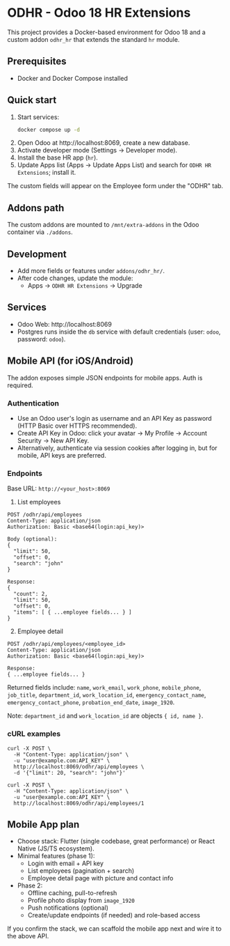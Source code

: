 # ODHR - Odoo 18 HR Extensions

This project provides a Docker-based environment for Odoo 18 and a custom addon `odhr_hr` that extends the standard `hr` module.

## Prerequisites
- Docker and Docker Compose installed

## Quick start
1. Start services:
   ```bash
   docker compose up -d
   ```
2. Open Odoo at http://localhost:8069, create a new database.
3. Activate developer mode (Settings → Developer mode).
4. Install the base HR app (`hr`).
5. Update Apps list (Apps → Update Apps List) and search for `ODHR HR Extensions`; install it.

The custom fields will appear on the Employee form under the "ODHR" tab.

## Addons path
The custom addons are mounted to `/mnt/extra-addons` in the Odoo container via `./addons`.

## Development
- Add more fields or features under `addons/odhr_hr/`.
- After code changes, update the module:
  - Apps → `ODHR HR Extensions` → Upgrade

## Services
- Odoo Web: http://localhost:8069
- Postgres runs inside the `db` service with default credentials (user: `odoo`, password: `odoo`).

## Mobile API (for iOS/Android)

The addon exposes simple JSON endpoints for mobile apps. Auth is required.

### Authentication
- Use an Odoo user's login as username and an API Key as password (HTTP Basic over HTTPS recommended).
- Create API Key in Odoo: click your avatar → My Profile → Account Security → New API Key.
- Alternatively, authenticate via session cookies after logging in, but for mobile, API keys are preferred.

### Endpoints
Base URL: `http://<your_host>:8069`

1) List employees
```
POST /odhr/api/employees
Content-Type: application/json
Authorization: Basic <base64(login:api_key)>

Body (optional):
{
  "limit": 50,
  "offset": 0,
  "search": "john"
}

Response:
{
  "count": 2,
  "limit": 50,
  "offset": 0,
  "items": [ { ...employee fields... } ]
}
```

2) Employee detail
```
POST /odhr/api/employees/<employee_id>
Content-Type: application/json
Authorization: Basic <base64(login:api_key)>

Response:
{ ...employee fields... }
```

Returned fields include: `name`, `work_email`, `work_phone`, `mobile_phone`, `job_title`, `department_id`, `work_location_id`, `emergency_contact_name`, `emergency_contact_phone`, `probation_end_date`, `image_1920`.

Note: `department_id` and `work_location_id` are objects `{ id, name }`.

### cURL examples
```
curl -X POST \
  -H "Content-Type: application/json" \
  -u "user@example.com:API_KEY" \
  http://localhost:8069/odhr/api/employees \
  -d '{"limit": 20, "search": "john"}'

curl -X POST \
  -H "Content-Type: application/json" \
  -u "user@example.com:API_KEY" \
  http://localhost:8069/odhr/api/employees/1
```

## Mobile App plan

- Choose stack: Flutter (single codebase, great performance) or React Native (JS/TS ecosystem).
- Minimal features (phase 1):
  - Login with email + API key
  - List employees (pagination + search)
  - Employee detail page with picture and contact info
- Phase 2:
  - Offline caching, pull-to-refresh
  - Profile photo display from `image_1920`
  - Push notifications (optional)
  - Create/update endpoints (if needed) and role-based access

If you confirm the stack, we can scaffold the mobile app next and wire it to the above API.
